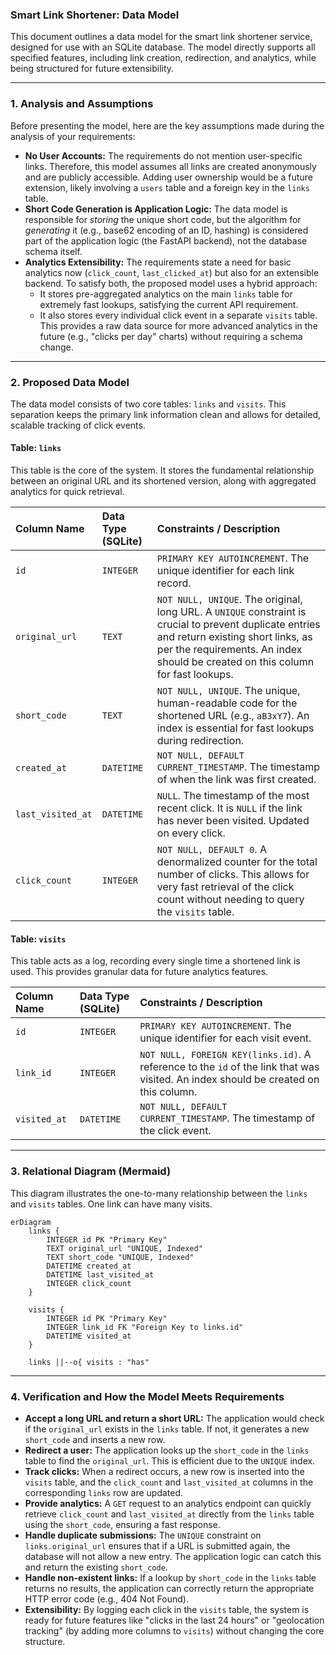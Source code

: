 ### Smart Link Shortener: Data Model

This document outlines a data model for the smart link shortener service, designed for use with an SQLite database. The model directly supports all specified features, including link creation, redirection, and analytics, while being structured for future extensibility.

---

### 1. Analysis and Assumptions

Before presenting the model, here are the key assumptions made during the analysis of your requirements:

* **No User Accounts:** The requirements do not mention user-specific links. Therefore, this model assumes all links are created anonymously and are publicly accessible. Adding user ownership would be a future extension, likely involving a `users` table and a foreign key in the `links` table.
* **Short Code Generation is Application Logic:** The data model is responsible for *storing* the unique short code, but the algorithm for *generating* it (e.g., base62 encoding of an ID, hashing) is considered part of the application logic (the FastAPI backend), not the database schema itself.
* **Analytics Extensibility:** The requirements state a need for basic analytics now (`click_count`, `last_clicked_at`) but also for an extensible backend. To satisfy both, the proposed model uses a hybrid approach:
    * It stores pre-aggregated analytics on the main `links` table for extremely fast lookups, satisfying the current API requirement.
    * It also stores every individual click event in a separate `visits` table. This provides a raw data source for more advanced analytics in the future (e.g., "clicks per day" charts) without requiring a schema change.

---

### 2. Proposed Data Model

The data model consists of two core tables: `links` and `visits`. This separation keeps the primary link information clean and allows for detailed, scalable tracking of click events.

#### Table: `links`

This table is the core of the system. It stores the fundamental relationship between an original URL and its shortened version, along with aggregated analytics for quick retrieval.

| Column Name       | Data Type (SQLite) | Constraints / Description                                                                                                                                              |
| :---------------- | :----------------- | :--------------------------------------------------------------------------------------------------------------------------------------------------------------------- |
| `id`              | `INTEGER`          | `PRIMARY KEY AUTOINCREMENT`. The unique identifier for each link record.                                                                                               |
| `original_url`    | `TEXT`             | `NOT NULL, UNIQUE`. The original, long URL. A `UNIQUE` constraint is crucial to prevent duplicate entries and return existing short links, as per the requirements. An index should be created on this column for fast lookups. |
| `short_code`      | `TEXT`             | `NOT NULL, UNIQUE`. The unique, human-readable code for the shortened URL (e.g., `aB3xY7`). An index is essential for fast lookups during redirection.                 |
| `created_at`      | `DATETIME`         | `NOT NULL, DEFAULT CURRENT_TIMESTAMP`. The timestamp of when the link was first created.                                                                               |
| `last_visited_at` | `DATETIME`         | `NULL`. The timestamp of the most recent click. It is `NULL` if the link has never been visited. Updated on every click.                                                  |
| `click_count`     | `INTEGER`          | `NOT NULL, DEFAULT 0`. A denormalized counter for the total number of clicks. This allows for very fast retrieval of the click count without needing to query the `visits` table. |

#### Table: `visits`

This table acts as a log, recording every single time a shortened link is used. This provides granular data for future analytics features.

| Column Name  | Data Type (SQLite) | Constraints / Description                                                  |
| :----------- | :----------------- | :------------------------------------------------------------------------- |
| `id`         | `INTEGER`          | `PRIMARY KEY AUTOINCREMENT`. The unique identifier for each visit event.   |
| `link_id`    | `INTEGER`          | `NOT NULL, FOREIGN KEY(links.id)`. A reference to the `id` of the link that was visited. An index should be created on this column. |
| `visited_at` | `DATETIME`         | `NOT NULL, DEFAULT CURRENT_TIMESTAMP`. The timestamp of the click event.   |

---

### 3. Relational Diagram (Mermaid)

This diagram illustrates the one-to-many relationship between the `links` and `visits` tables. One link can have many visits.

```mermaid
erDiagram
    links {
        INTEGER id PK "Primary Key"
        TEXT original_url "UNIQUE, Indexed"
        TEXT short_code "UNIQUE, Indexed"
        DATETIME created_at
        DATETIME last_visited_at
        INTEGER click_count
    }

    visits {
        INTEGER id PK "Primary Key"
        INTEGER link_id FK "Foreign Key to links.id"
        DATETIME visited_at
    }

    links ||--o{ visits : "has"
```

---

### 4. Verification and How the Model Meets Requirements

* **Accept a long URL and return a short URL:** The application would check if the `original_url` exists in the `links` table. If not, it generates a new `short_code` and inserts a new row.
* **Redirect a user:** The application looks up the `short_code` in the `links` table to find the `original_url`. This is efficient due to the `UNIQUE` index.
* **Track clicks:** When a redirect occurs, a new row is inserted into the `visits` table, and the `click_count` and `last_visited_at` columns in the corresponding `links` row are updated.
* **Provide analytics:** A `GET` request to an analytics endpoint can quickly retrieve `click_count` and `last_visited_at` directly from the `links` table using the `short_code`, ensuring a fast response.
* **Handle duplicate submissions:** The `UNIQUE` constraint on `links.original_url` ensures that if a URL is submitted again, the database will not allow a new entry. The application logic can catch this and return the existing `short_code`.
* **Handle non-existent links:** If a lookup by `short_code` in the `links` table returns no results, the application can correctly return the appropriate HTTP error code (e.g., 404 Not Found).
* **Extensibility:** By logging each click in the `visits` table, the system is ready for future features like "clicks in the last 24 hours" or "geolocation tracking" (by adding more columns to `visits`) without changing the core structure.
